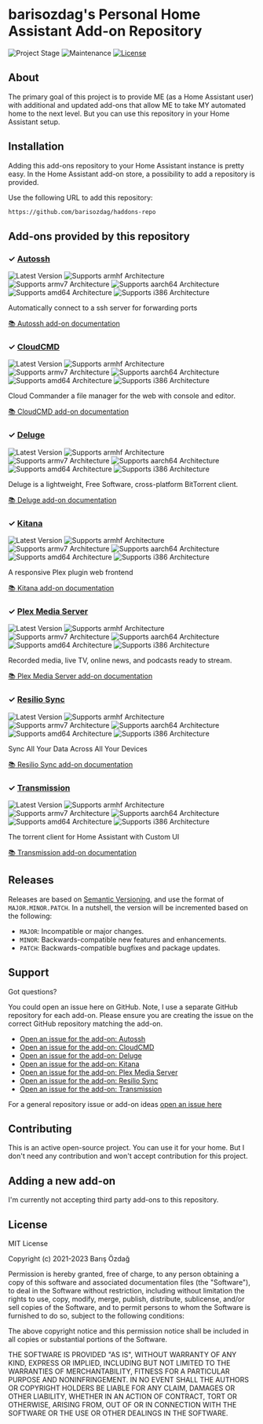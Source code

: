 # barisozdag's Personal Home Assistant Add-on Repository

![Project Stage][project-stage-shield]
![Maintenance][maintenance-shield]
[![License][license-shield]](LICENSE.md)

## About

The primary goal of this project is to provide ME (as a Home Assistant user)
with additional and updated add-ons that allow ME to take MY automated
home to the next level. But you can use this repository in your Home Assistant
setup.

## Installation

Adding this add-ons repository to your Home Assistant instance is pretty easy.
In the Home Assistant add-on store, a possibility to add a repository is provided.

Use the following URL to add this repository:

```txt
https://github.com/barisozdag/haddons-repo
```

## Add-ons provided by this repository

### &#10003; [Autossh][addon-autossh]

![Latest Version][autossh-version-shield]
![Supports armhf Architecture][autossh-armhf-shield]
![Supports armv7 Architecture][autossh-armv7-shield]
![Supports aarch64 Architecture][autossh-aarch64-shield]
![Supports amd64 Architecture][autossh-amd64-shield]
![Supports i386 Architecture][autossh-i386-shield]

Automatically connect to a ssh server for forwarding ports

[:books: Autossh add-on documentation][addon-doc-autossh]

### &#10003; [CloudCMD][addon-cloudcmd]

![Latest Version][cloudcmd-version-shield]
![Supports armhf Architecture][cloudcmd-armhf-shield]
![Supports armv7 Architecture][cloudcmd-armv7-shield]
![Supports aarch64 Architecture][cloudcmd-aarch64-shield]
![Supports amd64 Architecture][cloudcmd-amd64-shield]
![Supports i386 Architecture][cloudcmd-i386-shield]

Cloud Commander a file manager for the web with console and editor.

[:books: CloudCMD add-on documentation][addon-doc-cloudcmd]

### &#10003; [Deluge][addon-deluge]

![Latest Version][deluge-version-shield]
![Supports armhf Architecture][deluge-armhf-shield]
![Supports armv7 Architecture][deluge-armv7-shield]
![Supports aarch64 Architecture][deluge-aarch64-shield]
![Supports amd64 Architecture][deluge-amd64-shield]
![Supports i386 Architecture][deluge-i386-shield]

Deluge is a lightweight, Free Software, cross-platform BitTorrent client.

[:books: Deluge add-on documentation][addon-doc-deluge]

### &#10003; [Kitana][addon-kitana]

![Latest Version][kitana-version-shield]
![Supports armhf Architecture][kitana-armhf-shield]
![Supports armv7 Architecture][kitana-armv7-shield]
![Supports aarch64 Architecture][kitana-aarch64-shield]
![Supports amd64 Architecture][kitana-amd64-shield]
![Supports i386 Architecture][kitana-i386-shield]

A responsive Plex plugin web frontend

[:books: Kitana add-on documentation][addon-doc-kitana]

### &#10003; [Plex Media Server][addon-plex-apsw]

![Latest Version][plex-apsw-version-shield]
![Supports armhf Architecture][plex-apsw-armhf-shield]
![Supports armv7 Architecture][plex-apsw-armv7-shield]
![Supports aarch64 Architecture][plex-apsw-aarch64-shield]
![Supports amd64 Architecture][plex-apsw-amd64-shield]
![Supports i386 Architecture][plex-apsw-i386-shield]

Recorded media, live TV, online news, and podcasts ready to stream.

[:books: Plex Media Server add-on documentation][addon-doc-plex-apsw]

### &#10003; [Resilio Sync][addon-resiliosync]

![Latest Version][resiliosync-version-shield]
![Supports armhf Architecture][resiliosync-armhf-shield]
![Supports armv7 Architecture][resiliosync-armv7-shield]
![Supports aarch64 Architecture][resiliosync-aarch64-shield]
![Supports amd64 Architecture][resiliosync-amd64-shield]
![Supports i386 Architecture][resiliosync-i386-shield]

Sync All Your Data Across All Your Devices

[:books: Resilio Sync add-on documentation][addon-doc-resiliosync]

### &#10003; [Transmission][addon-transmission]

![Latest Version][transmission-version-shield]
![Supports armhf Architecture][transmission-armhf-shield]
![Supports armv7 Architecture][transmission-armv7-shield]
![Supports aarch64 Architecture][transmission-aarch64-shield]
![Supports amd64 Architecture][transmission-amd64-shield]
![Supports i386 Architecture][transmission-i386-shield]

The torrent client for Home Assistant with Custom UI

[:books: Transmission add-on documentation][addon-doc-transmission]

## Releases

Releases are based on [Semantic Versioning][semver], and use the format
of ``MAJOR.MINOR.PATCH``. In a nutshell, the version will be incremented
based on the following:

- ``MAJOR``: Incompatible or major changes.
- ``MINOR``: Backwards-compatible new features and enhancements.
- ``PATCH``: Backwards-compatible bugfixes and package updates.

## Support

Got questions?

You could open an issue here on GitHub. Note, I use a separate
GitHub repository for each add-on. Please ensure you are creating the issue
on the correct GitHub repository matching the add-on.

- [Open an issue for the add-on: Autossh][autossh-issue]
- [Open an issue for the add-on: CloudCMD][cloudcmd-issue]
- [Open an issue for the add-on: Deluge][deluge-issue]
- [Open an issue for the add-on: Kitana][kitana-issue]
- [Open an issue for the add-on: Plex Media Server][plex-apsw-issue]
- [Open an issue for the add-on: Resilio Sync][resiliosync-issue]
- [Open an issue for the add-on: Transmission][transmission-issue]

For a general repository issue or add-on ideas [open an issue here][issue]

## Contributing

This is an active open-source project. You can use it for your home. But I
don't need any contribution and won't accept contribution for this project.

## Adding a new add-on

I'm currently not accepting third party add-ons to this repository.

## License

MIT License

Copyright (c) 2021-2023 Barış Özdağ

Permission is hereby granted, free of charge, to any person obtaining a copy
of this software and associated documentation files (the "Software"), to deal
in the Software without restriction, including without limitation the rights
to use, copy, modify, merge, publish, distribute, sublicense, and/or sell
copies of the Software, and to permit persons to whom the Software is
furnished to do so, subject to the following conditions:

The above copyright notice and this permission notice shall be included in all
copies or substantial portions of the Software.

THE SOFTWARE IS PROVIDED "AS IS", WITHOUT WARRANTY OF ANY KIND, EXPRESS OR
IMPLIED, INCLUDING BUT NOT LIMITED TO THE WARRANTIES OF MERCHANTABILITY,
FITNESS FOR A PARTICULAR PURPOSE AND NONINFRINGEMENT. IN NO EVENT SHALL THE
AUTHORS OR COPYRIGHT HOLDERS BE LIABLE FOR ANY CLAIM, DAMAGES OR OTHER
LIABILITY, WHETHER IN AN ACTION OF CONTRACT, TORT OR OTHERWISE, ARISING FROM,
OUT OF OR IN CONNECTION WITH THE SOFTWARE OR THE USE OR OTHER DEALINGS IN THE
SOFTWARE.

[addon-autossh]: https://github.com/barisozdag/addon-autossh/tree/v0.4.0
[addon-doc-autossh]: https://github.com/barisozdag/addon-autossh/blob/v0.4.0/README.md
[autossh-issue]: https://github.com/barisozdag/addon-autossh/issues
[autossh-version-shield]: https://img.shields.io/badge/version-v0.4.0-blue.svg
[autossh-aarch64-shield]: https://img.shields.io/badge/aarch64-yes-green.svg
[autossh-amd64-shield]: https://img.shields.io/badge/amd64-yes-green.svg
[autossh-armhf-shield]: https://img.shields.io/badge/armhf-yes-green.svg
[autossh-armv7-shield]: https://img.shields.io/badge/armv7-yes-green.svg
[autossh-i386-shield]: https://img.shields.io/badge/i386-yes-green.svg
[addon-cloudcmd]: https://github.com/barisozdag/addon-cloudcmd/tree/v0.1.0
[addon-doc-cloudcmd]: https://github.com/barisozdag/addon-cloudcmd/blob/v0.1.0/README.md
[cloudcmd-issue]: https://github.com/barisozdag/addon-cloudcmd/issues
[cloudcmd-version-shield]: https://img.shields.io/badge/version-v0.1.0-blue.svg
[cloudcmd-aarch64-shield]: https://img.shields.io/badge/aarch64-yes-green.svg
[cloudcmd-amd64-shield]: https://img.shields.io/badge/amd64-yes-green.svg
[cloudcmd-armhf-shield]: https://img.shields.io/badge/armhf-no-red.svg
[cloudcmd-armv7-shield]: https://img.shields.io/badge/armv7-yes-green.svg
[cloudcmd-i386-shield]: https://img.shields.io/badge/i386-no-red.svg
[addon-deluge]: https://github.com/barisozdag/addon-deluge/tree/v0.3.0
[addon-doc-deluge]: https://github.com/barisozdag/addon-deluge/blob/v0.3.0/README.md
[deluge-issue]: https://github.com/barisozdag/addon-deluge/issues
[deluge-version-shield]: https://img.shields.io/badge/version-v0.3.0-blue.svg
[deluge-aarch64-shield]: https://img.shields.io/badge/aarch64-yes-green.svg
[deluge-amd64-shield]: https://img.shields.io/badge/amd64-yes-green.svg
[deluge-armhf-shield]: https://img.shields.io/badge/armhf-no-red.svg
[deluge-armv7-shield]: https://img.shields.io/badge/armv7-yes-green.svg
[deluge-i386-shield]: https://img.shields.io/badge/i386-yes-green.svg
[addon-kitana]: https://github.com/barisozdag/addon-kitana/tree/v0.1.4
[addon-doc-kitana]: https://github.com/barisozdag/addon-kitana/blob/v0.1.4/README.md
[kitana-issue]: https://github.com/barisozdag/addon-kitana/issues
[kitana-version-shield]: https://img.shields.io/badge/version-v0.1.4-blue.svg
[kitana-aarch64-shield]: https://img.shields.io/badge/aarch64-yes-green.svg
[kitana-amd64-shield]: https://img.shields.io/badge/amd64-yes-green.svg
[kitana-armhf-shield]: https://img.shields.io/badge/armhf-no-red.svg
[kitana-armv7-shield]: https://img.shields.io/badge/armv7-yes-green.svg
[kitana-i386-shield]: https://img.shields.io/badge/i386-no-red.svg
[addon-plex-apsw]: https://github.com/barisozdag/addon-plex/tree/v1.1.0
[addon-doc-plex-apsw]: https://github.com/barisozdag/addon-plex/blob/v1.1.0/README.md
[plex-apsw-issue]: https://github.com/barisozdag/addon-plex/issues
[plex-apsw-version-shield]: https://img.shields.io/badge/version-v1.1.0-blue.svg
[plex-apsw-aarch64-shield]: https://img.shields.io/badge/aarch64-yes-green.svg
[plex-apsw-amd64-shield]: https://img.shields.io/badge/amd64-yes-green.svg
[plex-apsw-armhf-shield]: https://img.shields.io/badge/armhf-no-red.svg
[plex-apsw-armv7-shield]: https://img.shields.io/badge/armv7-yes-green.svg
[plex-apsw-i386-shield]: https://img.shields.io/badge/i386-no-red.svg
[addon-resiliosync]: https://github.com/barisozdag/addon-resiliosync/tree/v1.0.4
[addon-doc-resiliosync]: https://github.com/barisozdag/addon-resiliosync/blob/v1.0.4/README.md
[resiliosync-issue]: https://github.com/barisozdag/addon-resiliosync/issues
[resiliosync-version-shield]: https://img.shields.io/badge/version-v1.0.4-blue.svg
[resiliosync-aarch64-shield]: https://img.shields.io/badge/aarch64-yes-green.svg
[resiliosync-amd64-shield]: https://img.shields.io/badge/amd64-yes-green.svg
[resiliosync-armhf-shield]: https://img.shields.io/badge/armhf-no-red.svg
[resiliosync-armv7-shield]: https://img.shields.io/badge/armv7-yes-green.svg
[resiliosync-i386-shield]: https://img.shields.io/badge/i386-no-red.svg
[addon-transmission]: https://github.com/barisozdag/addon-transmission/tree/v0.2.1
[addon-doc-transmission]: https://github.com/barisozdag/addon-transmission/blob/v0.2.1/README.md
[transmission-issue]: https://github.com/barisozdag/addon-transmission/issues
[transmission-version-shield]: https://img.shields.io/badge/version-v0.2.1-blue.svg
[transmission-aarch64-shield]: https://img.shields.io/badge/aarch64-yes-green.svg
[transmission-amd64-shield]: https://img.shields.io/badge/amd64-yes-green.svg
[transmission-armhf-shield]: https://img.shields.io/badge/armhf-yes-green.svg
[transmission-armv7-shield]: https://img.shields.io/badge/armv7-yes-green.svg
[transmission-i386-shield]: https://img.shields.io/badge/i386-no-red.svg
[issue]: https://github.com/barisozdag/haddons-repo/issues
[license-shield]: https://img.shields.io/github/license/barisozdag/haddons-repo.svg
[maintenance-shield]: https://img.shields.io/maintenance/yes/2023.svg
[project-stage-shield]: https://img.shields.io/badge/project%20stage-production%20ready-brightgreen.svg
[semver]: http://semver.org/spec/v2.0.0.html